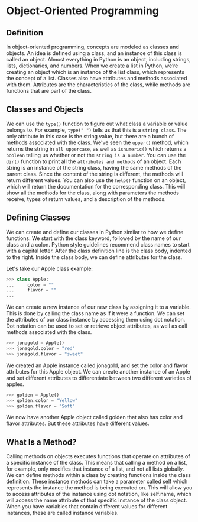 
<h1>Object-Oriented Programming</h1>


<h2>Definition</h2>

In object-oriented programming, concepts are modeled as classes and objects. An idea is defined using a class, and an instance of this class is called an object. Almost everything in Python is an object, including strings, lists, dictionaries, and numbers. When we create a list in Python, we’re creating an object which is an instance of the list class, which represents the concept of a list. Classes also have attributes and methods associated with them. Attributes are the characteristics of the class, while methods are functions that are part of the class.

<h2> Classes and Objects </h2>

We can use the `type()` function to figure out what class a variable or value belongs to. For example, `type(" ")` tells us that this is a `string class`. The only attribute in this case is the string value, but there are a bunch of methods associated with the class. We've seen the `upper()` method, which returns the string in `all uppercase`, as well as `isnumeric()` which returns a `boolean` telling us whether or not the `string is a number`. You can use the `dir()` function to print all the `attributes and methods` of an object. Each string is an instance of the string class, having the same methods of the parent class. Since the content of the string is different, the methods will return different values. You can also use the `help()` function on an object, which will return the documentation for the corresponding class. This will show all the methods for the class, along with parameters the methods receive, types of return values, and a description of the methods.

<h2>Defining Classes</h2>

We can create and define our classes in Python similar to how we define functions. We start with the class keyword, followed by the name of our class and a colon. Python style guidelines recommend class names to start with a capital letter. After the class definition line is the class body, indented to the right. Inside the class body, we can define attributes for the class.

Let's take our Apple class example:

``` python
>>> class Apple:
...     color = ""
...     flavor = ""
... 
```


We can create a new instance of our new class by assigning it to a variable. This is done by calling the class name as if it were a function. We can set the attributes of our class instance by accessing them using dot notation. Dot notation can be used to set or retrieve object attributes, as well as call methods associated with the class.

```python
>>> jonagold = Apple()
>>> jonagold.color = "red"
>>> jonagold.flavor = "sweet"
```

We created an Apple instance called jonagold, and set the color and flavor attributes for this Apple object. We can create another instance of an Apple and set different attributes to differentiate between two different varieties of apples.

```python
>>> golden = Apple()
>>> golden.color = "Yellow"
>>> golden.flavor = "Soft"
```


We now have another Apple object called golden that also has color and flavor attributes. But these attributes have different values.

<h2>What Is a Method?</h2>

Calling methods on objects executes functions that operate on attributes of a specific instance of the class. This means that calling a method on a list, for example, only modifies that instance of a list, and not all lists globally. We can define methods within a class by creating functions inside the class definition. These instance methods can take a parameter called self which represents the instance the method is being executed on. This will allow you to access attributes of the instance using dot notation, like self.name, which will access the name attribute of that specific instance of the class object. When you have variables that contain different values for different instances, these are called instance variables.


